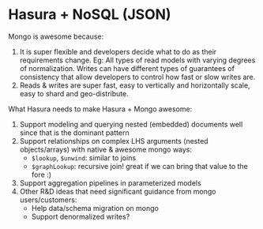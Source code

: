 # Hasura + NoSQL (JSON)

Mongo is awesome because:

1. It is super flexible and developers decide what to do as their requirements change. Eg: All types of read models with varying degrees of normalization. Writes can have different types of guarantees of consistency that allow developers to control how fast or slow writes are.
2. Reads & writes are super fast, easy to vertically and horizontally scale, easy to shard and geo-distribute.

What Hasura needs to make Hasura + Mongo awesome:

1. Support modeling and querying nested (embedded) documents well since that is the dominant pattern
2. Support relationships on complex LHS arguments (nested objects/arrays) with native & awesome mongo ways:
   - `$lookup`, `$unwind`: similar to joins
   - `$graphLookup`: recursive join! great if we can bring that value to the fore :)
3. Support aggregation pipelines in parameterized models
4. Other R&D ideas that need significant guidance from mongo users/customers:
   - Help data/schema migration on mongo
   - Support denormalized writes?
